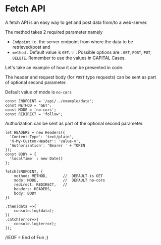 # Fetch API 

A fetch API is an easy way to get and post data from/to a web-server. 

The method takes 2 required parameter namely 
- ```Endpoint``` i.e. the server endpoint from where the data to be retrieved/post and 
- ```method``` . Default value is ```GET```.
💡 : Possible options are : ```GET```, ```POST```, ```PUT```, ```DELETE```. Remember to use the values in CAPITAL Cases.

Let's take an example of how it can be presented in code. 

The header and request body (for ```POST``` type requests) can be sent as part of optional second parameter.

Default value of mode is ```no-cors```

```
const ENDPOINT = '/api/../example/data';
const METHOD = 'GET';
const MODE = 'no-cors';
const REDIRECT = 'follow';
```

Authorization can be sent as part of the optional second parameter.
```
let HEADERS = new Headers({
  'Content-Type': 'text/plain',
  'X-My-Custom-Header': 'value-v',
  'Authorization': 'Bearer ' + TOKEN
});
const BODY = {
  'localTime' : new Date()
};
```

```
fetch(ENDPOINT, {
    method: METHOD,       //  DEFAULT is GET
    mode: MODE,           //  DEFAULT no-cors
    redirect: REDIRECT,   //
    headers: HEADERS,
    body: BODY
})
```

```
.then(data =>{
    console.log(data);
})
.catch(error=>{
    console.log(error);
});
```

//EOF = End of Fun ;)